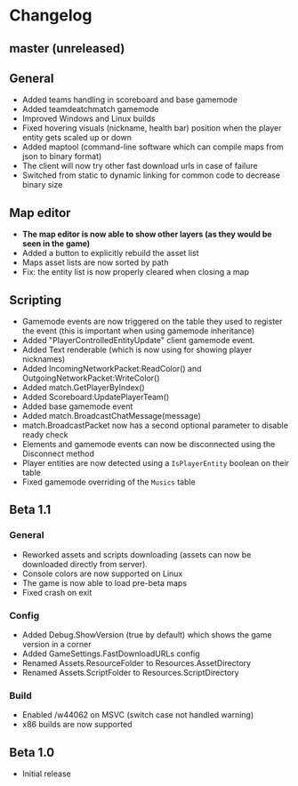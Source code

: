 # Changelog

## master (unreleased)

## General

* Added teams handling in scoreboard and base gamemode
* Added teamdeatchmatch gamemode
* Improved Windows and Linux builds
* Fixed hovering visuals (nickname, health bar) position when the player entity gets scaled up or down
* Added maptool (command-line software which can compile maps from json to binary format)
* The client will now try other fast download urls in case of failure
* Switched from static to dynamic linking for common code to decrease binary size

## Map editor

* **The map editor is now able to show other layers (as they would be seen in the game)**
* Added a button to explicitly rebuild the asset list
* Maps asset lists are now sorted by path
* Fix: the entity list is now properly cleared when closing a map

## Scripting

* Gamemode events are now triggered on the table they used to register the event (this is important when using gamemode inheritance)
* Added "PlayerControlledEntityUpdate" client gamemode event.
* Added Text renderable (which is now using for showing player nicknames)
* Added IncomingNetworkPacket:ReadColor() and OutgoingNetworkPacket:WriteColor()
* Added match.GetPlayerByIndex()
* Added Scoreboard:UpdatePlayerTeam()
* Added base gamemode event 
* Added match.BroadcastChatMessage(message)
* match.BroadcastPacket now has a second optional parameter to disable ready check
* Elements and gamemode events can now be disconnected using the Disconnect method
* Player entities are now detected using a `IsPlayerEntity` boolean on their table
* Fixed gamemode overriding of the `Musics` table

## Beta 1.1

### General

* Reworked assets and scripts downloading (assets can now be downloaded directly from server).
* Console colors are now supported on Linux
* The game is now able to load pre-beta maps
* Fixed crash on exit

### Config
* Added Debug.ShowVersion (true by default) which shows the game version in a corner
* Added GameSettings.FastDownloadURLs config
* Renamed Assets.ResourceFolder to Resources.AssetDirectory
* Renamed Assets.ScriptFolder to Resources.ScriptDirectory

### Build
* Enabled /w44062 on MSVC (switch case not handled warning)
* x86 builds are now supported

## Beta 1.0

* Initial release
